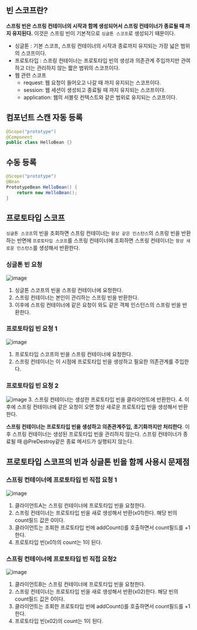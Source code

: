 ## 빈 스코프란? 
**스프링 빈은 스프링 컨테이너의 시작과 함께 생성되어서 스프링 컨테이너가 종료될 때 까지 유지된다.** 이것은 스프링 빈이 기본적으로 `싱글톤 스코프`로 생성되기 때문이다.
* 싱글톤 : 기본 스코프, 스프링 컨테이너의 시작과 종료까지 유지되는 가장 넓은 범위의 스코프이다.
* 프로토타입 : 스프링 컨테이너는 프로토타입 빈의 생성과 의존관계 주입까지만 관여하고 더는 관리하지 않는 짧은 범위의 스코프이다.
* 웹 관련 스코프
	* request: 웹 요청이 들어오고 나갈 때 까지 유지되는 스코프이다.
	*  session: 웹 세션이 생성되고 종료될 때 까지 유지되는 스코프이다.
	* application: 웹의 서블릿 컨텍스트와 같은 범위로 유지되는 스코프이다.

## 컴포넌트 스캔 자동 등록
```java
@Scope("prototype")
@Component
public class HelloBean {}
```
## 수동 등록
```java
@Scope("prototype")
@Bean
PrototypeBean HelloBean() {
	return new HelloBean();
}
```
## 프로토타입 스코프
`싱글톤 스코프`의 빈을 조회하면 스프링 컨테이너는 `항상 같은 인스턴스`의 스프링 빈을 반환하는 반면에 `프로토타입 스코프`를 스프링 컨테이너에 조회하면 스프링 컨테이너는 `항상 새로운 인스턴스`를 생성해서 반환한다.

### 싱글톤 빈 요청
![image](https://user-images.githubusercontent.com/94179449/193590388-10357779-dbbb-45a5-be08-f977f9b62c47.png)
 1. 싱글톤 스코프의 빈을 스프링 컨테이너에 요청한다.
 2. 스프링 컨테이너는 본인이 관리하는 스프링 빈을 반환한다.
 3. 이후에 스프링 컨테이너에 같은 요청이 와도 같은 객체 인스턴스의 스프링 빈을 반환한다.

### 프로토타입 빈 요청 1
![image](https://user-images.githubusercontent.com/94179449/193591081-427e5c0a-5b98-4cb7-bf1e-958670f85b09.png)

 1. 프로토타입 스코프의 빈을 스프링 컨테이너에 요청한다.
 2. 스프링 컨테이너는 이 시점에 프로토타입 빈을 생성하고 필요한 의존관계를 주입한다.
### 프로토타입 빈 요청 2
![image](https://user-images.githubusercontent.com/94179449/193591521-08c0d894-c6d2-4d8f-849d-57b0e56ece92.png)
 3. 스프링 컨테이너는 생성한 프로토타입 빈을 클라이언트에 반환한다.
 4. 이후에 스프링 컨테이너에 같은 요청이 오면 항상 새로운 프로토타입 빈을 생성해서 반환한다.

**스프링 컨테이너는 프로토타입 빈을 생성하고 의존관계주입, 초기화까지만 처리한다**. 이후 스프링 컨테이너는 생성된 프로토타입 빈을 관리하지 않는다. 스프링 컨테이너가 종료될 때 @PreDestroy같은 종료 메서드가 실행되지 않는다.

## 프로토타입 스코프의 빈과 싱글톤 빈을 함께 사용시 문제점
### 스프링 컨테이너에 프로토타입 빈 직접 요청 1
![image](https://user-images.githubusercontent.com/94179449/193594022-656bca18-76cb-42d2-8029-ea6bac08b218.png)

 1. 클라이언트A는 스프링 컨테이너에 프로토타입 빈을 요청한다.
 2. 스프링 컨테이너는 프로토타입 빈을 새로 생성해서 반환(x01)한다. 해당 빈의 count필드 값은 0이다.
 3. 클라이언트는 조회한 프로토타입 빈에 addCount()를 호출하면서 count필드를 +1한다.
 4. 프로토타입 빈(x01)의 count는 1이 된다.
 
 
### 스프링 컨테이너에 프로토타입 빈 직접 요청2
![image](https://user-images.githubusercontent.com/94179449/193594262-d539c2b7-a357-4ad8-b9b3-425af1482315.png)
 
 1. 클라이언트B는 스프링 컨테이너에 프로토타입 빈을 요청한다.
 2. 스프링 컨테이너는 프로토타입 빈을 새로 생성해서 반환(x02)한다. 해당 빈의 count필드 값은 0이다.
 3. 클라이언트는 조회한 프로토타입 빈에 addCount()를 호출하면서 count필드를 +1한다.
 4. 프로토타입 빈(x02)의 count는 1이 된다.
